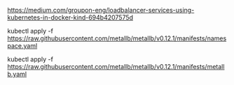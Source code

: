 https://medium.com/groupon-eng/loadbalancer-services-using-kubernetes-in-docker-kind-694b4207575d

kubectl apply -f https://raw.githubusercontent.com/metallb/metallb/v0.12.1/manifests/namespace.yaml

kubectl apply -f https://raw.githubusercontent.com/metallb/metallb/v0.12.1/manifests/metallb.yaml